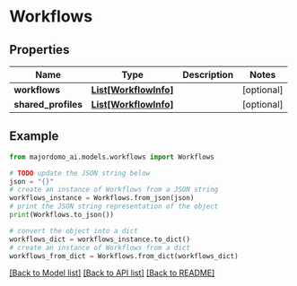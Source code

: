 # Workflows


## Properties

Name | Type | Description | Notes
------------ | ------------- | ------------- | -------------
**workflows** | [**List[WorkflowInfo]**](WorkflowInfo.md) |  | [optional] 
**shared_profiles** | [**List[WorkflowInfo]**](WorkflowInfo.md) |  | [optional] 

## Example

```python
from majordomo_ai.models.workflows import Workflows

# TODO update the JSON string below
json = "{}"
# create an instance of Workflows from a JSON string
workflows_instance = Workflows.from_json(json)
# print the JSON string representation of the object
print(Workflows.to_json())

# convert the object into a dict
workflows_dict = workflows_instance.to_dict()
# create an instance of Workflows from a dict
workflows_from_dict = Workflows.from_dict(workflows_dict)
```
[[Back to Model list]](../README.md#documentation-for-models) [[Back to API list]](../README.md#documentation-for-api-endpoints) [[Back to README]](../README.md)


